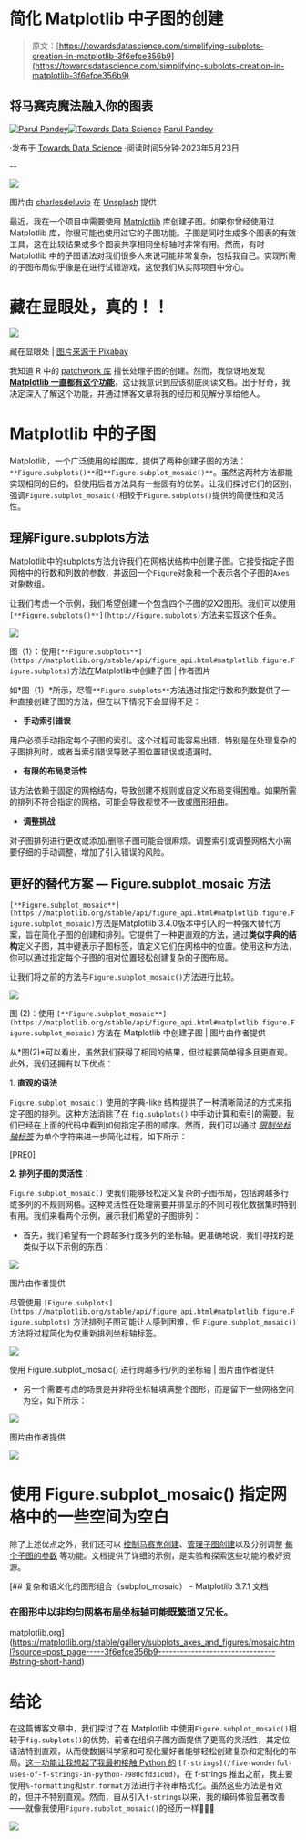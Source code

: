 # 简化 Matplotlib 中子图的创建

> 原文：[https://towardsdatascience.com/simplifying-subplots-creation-in-matplotlib-3f6efce356b9](https://towardsdatascience.com/simplifying-subplots-creation-in-matplotlib-3f6efce356b9)

## 将马赛克魔法融入你的图表

[](https://pandeyparul.medium.com/?source=post_page-----3f6efce356b9--------------------------------)[![Parul Pandey](../Images/760b72a4feacfad6fc4224835c2e1f19.png)](https://pandeyparul.medium.com/?source=post_page-----3f6efce356b9--------------------------------)[](https://towardsdatascience.com/?source=post_page-----3f6efce356b9--------------------------------)[![Towards Data Science](../Images/a6ff2676ffcc0c7aad8aaf1d79379785.png)](https://towardsdatascience.com/?source=post_page-----3f6efce356b9--------------------------------) [Parul Pandey](https://pandeyparul.medium.com/?source=post_page-----3f6efce356b9--------------------------------)

·发布于 [Towards Data Science](https://towardsdatascience.com/?source=post_page-----3f6efce356b9--------------------------------) ·阅读时间5分钟·2023年5月23日

--

![](../Images/c62c7aa026a2002e8b02ca77fdeb78e2.png)

图片由 [charlesdeluvio](https://unsplash.com/@charlesdeluvio?utm_source=medium&utm_medium=referral) 在 [Unsplash](https://unsplash.com/?utm_source=medium&utm_medium=referral) 提供

最近，我在一个项目中需要使用 [Matplotlib](https://matplotlib.org/) 库创建子图。如果你曾经使用过 Matplotlib 库，你很可能也使用过它的子图功能。子图是同时生成多个图表的有效工具，这在比较结果或多个图表共享相同坐标轴时非常有用。然而，有时 Matplotlib 中的子图语法对我们很多人来说可能非常复杂，包括我自己。实现所需的子图布局似乎像是在进行试错游戏，这使我们从实际项目中分心。

# 藏在显眼处，真的！！

![](../Images/2bba185b381ff006779b7142cb08f408.png)

藏在显眼处 | [图片来源于 Pixabay](https://pixabay.com//?utm_source=link-attribution&amp%3Butm_medium=referral&amp%3Butm_campaign=image&amp%3butm_content=317041)

我知道 R 中的 [patchwork 库](https://cran.r-project.org/web/packages/patchwork/vignettes/patchwork.html) 擅长处理子图的创建。然而，我惊讶地发现 [**Matplotlib 一直都有这个功能**](https://twitter.com/matplotlib/status/1382034095534931969)，这让我意识到应该彻底阅读文档。出于好奇，我决定深入了解这个功能，并通过博客文章将我的经历和见解分享给他人。

# Matplotlib 中的子图

Matplotlib，一个广泛使用的绘图库，提供了两种创建子图的方法：`**Figure.subplots()**`和`**Figure.subplot_mosaic()**`。虽然这两种方法都能实现相同的目的，但使用后者方法具有一些固有的优势。让我们探讨它们的区别，强调`Figure.subplot_mosaic()`相较于`Figure.subplots()`提供的简便性和灵活性。

## 理解Figure.subplots方法

Matplotlib中的subplots方法允许我们在网格状结构中创建子图。它接受指定子图网格中的行数和列数的参数，并返回一个`Figure`对象和一个表示各个子图的`Axes`对象数组。

让我们考虑一个示例，我们希望创建一个包含四个子图的2X2图形。我们可以使用`[**Figure.subplots()**](http://Figure.subplots)`方法来实现这个任务。

![](../Images/1fc15e975fe5480a63da4e4d8ce56605.png)

图（1）：使用`[**Figure.subplots**](https://matplotlib.org/stable/api/figure_api.html#matplotlib.figure.Figure.subplots)`方法在Matplotlib中创建子图 | 作者图片

如*图（1）*所示，尽管`**Figure.subplots**`方法通过指定行数和列数提供了一种直接创建子图的方法，但在以下情况下会显得不足：

+   **手动索引错误**

用户必须手动指定每个子图的索引。这个过程可能容易出错，特别是在处理复杂的子图排列时，或者当索引错误导致子图位置错误或遗漏时。

+   **有限的布局灵活性**

该方法依赖于固定的网格结构，导致创建不规则或自定义布局变得困难。如果所需的排列不符合指定的网格，可能会导致视觉不一致或图形扭曲。

+   **调整挑战**

对子图排列进行更改或添加/删除子图可能会很麻烦。调整索引或调整网格大小需要仔细的手动调整，增加了引入错误的风险。

## 更好的替代方案 — **Figure.subplot_mosaic 方法**

`[**Figure.subplot_mosaic**](https://matplotlib.org/stable/api/figure_api.html#matplotlib.figure.Figure.subplot_mosaic)`方法是Matplotlib 3.4.0版本中引入的一种强大替代方案，旨在简化子图的创建和排列。它提供了一种更直观的方法，通过**类似字典的结构**定义子图，其中键表示子图标签，值定义它们在网格中的位置。使用这种方法，你可以通过指定每个子图的相对位置轻松创建复杂的子图布局。

让我们将之前的方法与`Figure.subplot_mosaic()`方法进行比较。

![](../Images/6fb11fd71420b07d7c8cfd78e41e74ba.png)

图 (2)：使用 `[**Figure.subplot_mosaic**](https://matplotlib.org/stable/api/figure_api.html#matplotlib.figure.Figure.subplot_mosaic)` 方法在 Matplotlib 中创建子图 | 图片由作者提供

从*图(2)*可以看出，虽然我们获得了相同的结果，但过程要简单得多且更直观。此外，我们还拥有以下优点：

1\. **直观的语法**

`Figure.subplot_mosaic()` 使用的字典-like 结构提供了一种清晰简洁的方式来指定子图的排列。这种方法消除了在 `fig.subplots()` 中手动计算和索引的需要。我们已经在上面的代码中看到如何指定子图的顺序。然而，我们可以通过 [*限制坐标轴标签*](https://matplotlib.org/stable/gallery/subplots_axes_and_figures/mosaic.html#string-short-hand) 为单个字符来进一步简化过程，如下所示：

[PRE0]

**2\. 排列子图的灵活性：**

`Figure.subplot_mosaic()` 使我们能够轻松定义复杂的子图布局，包括跨越多行或多列的不规则网格。这种灵活性在处理需要并排显示的不同可视化数据集时特别有用。我们来看两个示例，展示我们希望的子图排列：

+   首先，我们希望有一个跨越多行或多列的坐标轴。更准确地说，我们寻找的是类似于以下示例的东西：

![](../Images/da785166157787ac82cfe70579543d77.png)

图片由作者提供

尽管使用 `[Figure.subplots](https://matplotlib.org/stable/api/figure_api.html#matplotlib.figure.Figure.subplots)` 方法排列子图可能让人感到困难，但 `Figure.subplot_mosaic()` 方法将过程简化为仅重新排列坐标轴标签。

![](../Images/f20bffca6193427eed0eedad984a8874.png)

使用 Figure.subplot_mosaic() 进行跨越多行/列的坐标轴 | 图片由作者提供

+   另一个需要考虑的场景是并非将坐标轴填满整个图形，而是留下一些网格空间为空，如下所示：

![](../Images/a529e75a000512e88a1225bfaf05cb2e.png)

图片由作者提供

![](../Images/8c2c588e1ae0557c7a2070829f0591a4.png)

# 使用 Figure.subplot_mosaic() 指定网格中的一些空间为空白

除了上述优点之外，我们还可以 [控制马赛克创建](https://matplotlib.org/stable/gallery/subplots_axes_and_figures/mosaic.html#controlling-mosaic-creation)、[管理子图创建](https://matplotlib.org/stable/gallery/subplots_axes_and_figures/mosaic.html#controlling-subplot-creation)以及分别调整 [每个子图的参数](https://matplotlib.org/stable/gallery/subplots_axes_and_figures/mosaic.html#per-axes-subplot-keyword-arguments) 等功能。文档提供了详细的示例，是实验和探索这些功能的极好资源。

[](https://matplotlib.org/stable/gallery/subplots_axes_and_figures/mosaic.html?source=post_page-----3f6efce356b9--------------------------------#string-short-hand) [## 复杂和语义化的图形组合（subplot_mosaic） - Matplotlib 3.7.1 文档

### 在图形中以非均匀网格布局坐标轴可能既繁琐又冗长。

matplotlib.org](https://matplotlib.org/stable/gallery/subplots_axes_and_figures/mosaic.html?source=post_page-----3f6efce356b9--------------------------------#string-short-hand)

# 结论

在这篇博客文章中，我们探讨了在 Matplotlib 中使用`Figure.subplot_mosaic()`相较于`fig.subplots()`的优势。前者在组织子图方面提供了更高的灵活性，其定位语法特别直观，从而使数据科学家和可视化爱好者能够轻松创建复杂和定制化的布局。[这一功能让我想起了我最初接触 Python 的](/five-wonderful-uses-of-f-strings-in-python-7980cfd31c0d) `[f-strings](/five-wonderful-uses-of-f-strings-in-python-7980cfd31c0d)`。在 f-strings 推出之前，我主要使用`%-formatting`和`str.format`方法进行字符串格式化。虽然这些方法是有效的，但并不特别直观。然而，自从引入`f-strings`以来，我的编码体验显著改善——就像我使用`Figure.subplot_mosaic()`的经历一样👩‍💻😃

[![](../Images/59ac58e60c0448ba38844d639d90c465.png)](https://pandeyparul.medium.com/subscribe)
